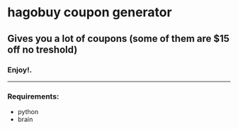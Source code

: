 # hagobuy coupon generator

## Gives you a lot of coupons (some of them are $15 off no treshold)
### Enjoy!.
---
### Requirements:
 - python
 - brain
